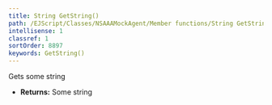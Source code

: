 ```yaml
---
title: String GetString()
path: /EJScript/Classes/NSAAAMockAgent/Member functions/String GetString()
intellisense: 1
classref: 1
sortOrder: 8897
keywords: GetString()
---
```



Gets some string



* **Returns:** Some string


